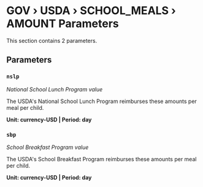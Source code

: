 # GOV › USDA › SCHOOL_MEALS › AMOUNT Parameters

This section contains 2 parameters.

## Parameters

### `nslp`
*National School Lunch Program value*

The USDA's National School Lunch Program reimburses these amounts per meal per child.

**Unit: currency-USD | Period: day**


### `sbp`
*School Breakfast Program value*

The USDA's School Breakfast Program reimburses these amounts per meal per child.

**Unit: currency-USD | Period: day**

